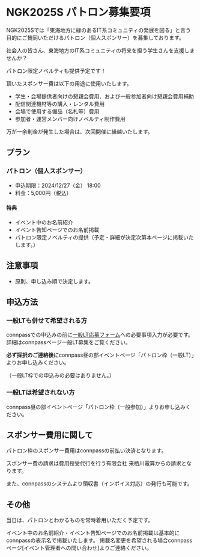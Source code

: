 # NGK2025S パトロン募集要項
NGK2025Sでは「東海地方に縁のあるIT系コミュニティの発展を図る」と言う目的にご賛同いただけるパトロン（個人スポンサー）を募集しております。

社会人の皆さん、東海地方のIT系コミュニティの将来を担う学生さんを支援しませんか？

パトロン限定ノベルティも提供予定です！

頂いたスポンサー費は以下の用途に使用いたします。
* 学生・会場提供者向けの懇親会費用、および一般参加者向け懇親会費用補助
* 配信関連機材等の購入・レンタル費用
* 会場で使用する備品（名札等）費用
* 参加者・運営メンバー向けノベルティ制作費用

万が一余剰金が発生した場合は、次回開催に繰越いたします。

## プラン

### パトロン（個人スポンサー）
* 申込期限：2024/12/27（金） 18:00
* 料金：5,000円（税込）

#### 特典
* イベント中のお名前紹介
* イベント告知ページでのお名前掲載
* パトロン限定ノベルティの提供（予定・詳細が決定次第本ページに掲載いたします。）

## 注意事項
* 原則、申し込み順で決定します。

## 申込方法

### 一般LTも併せて希望される方

connpassでの申込みの前に[一般LT応募フォーム](https://forms.gle/Ewbbb7p4BchjKQSEA)への必要事項入力が必要です。詳細はconnpassページ一般LT募集をご覧ください。

**必ず採択のご連絡後に**connpass昼の部イベントページ「パトロン枠（一般LT）」よりお申し込みください。

（一般LT枠での申込みの必要はありません。）

### 一般LTは希望されない方
connpass昼の部イベントページ「パトロン枠（一般参加）」よりお申し込みください。

## スポンサー費用に関して
パトロン枠のスポンサー費用はconnpassの前払い決済となります。

スポンサー費の請求は費用授受代行を行う有限会社 来栖川電算からの請求となります。

また、connpassのシステムより領収書（インボイス対応）の発行も可能です。

## その他
当日は、パトロンとわかるものを常時着用いただく予定です。

イベント中のお名前紹介・イベント告知ページでのお名前掲載は基本的にconnpassの表示名で掲載いたします。
掲載名変更を希望される場合connpassページ[イベント管理者への問い合わせ]よりご連絡ください。
